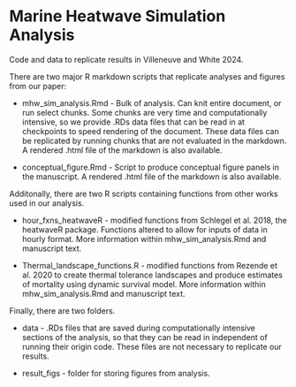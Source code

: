 # Marine Heatwave Simulation Analysis

Code and data to replicate results in Villeneuve and White 2024.

There are two major R markdown scripts that replicate analyses and figures from our paper:

* mhw_sim_analysis.Rmd - Bulk of analysis. Can knit entire document, or run select chunks. Some chunks are very time and computationally intensive, so we provide .RDs data files that can be read in at checkpoints to speed rendering of the document. These data files can be replicated by running chunks that are not evaluated in the markdown. A rendered .html file of the markdown is also available. 

* conceptual_figure.Rmd - Script to produce conceptual figure panels in the manuscript. A rendered .html file of the markdown is also available. 

Additonally, there are two R scripts containing functions from other works used in our analysis. 
* hour_fxns_heatwaveR - modified functions from Schlegel et al. 2018, the heatwaveR package. Functions altered to allow for inputs of data in hourly format. More information within mhw_sim_analysis.Rmd and manuscript text.

* Thermal_landscape_functions.R - modified functions from Rezende et al. 2020 to create thermal tolerance landscapes and produce estimates of mortality using dynamic survival model. More information within mhw_sim_analysis.Rmd and manuscript text.

Finally, there are two folders.

* data - .RDs files that are saved during computationally intensive sections of the analysis, so that they can be read in independent of running their origin code. These files are not necessary to replicate our results.

* result_figs - folder for storing figures from analysis. 

